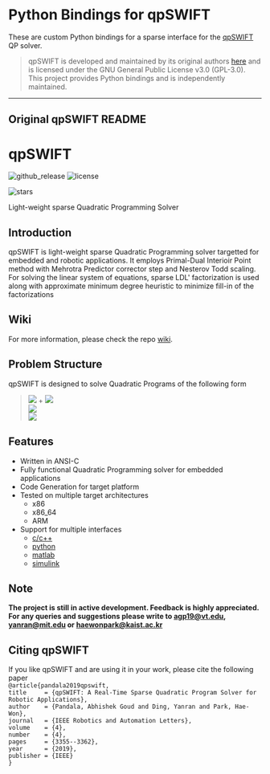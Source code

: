 # Python Bindings for qpSWIFT

These are custom Python bindings for a sparse interface for the [qpSWIFT](https://github.com/qpSWIFT/qpSWIFT) QP solver.

> qpSWIFT is developed and maintained by its original authors [here](https://github.com/qpSWIFT/qpSWIFT) and is licensed under the GNU General Public License v3.0 (GPL-3.0).  
> This project provides Python bindings and is independently maintained.

---

## Original qpSWIFT README
# qpSWIFT
![github_release](https://img.shields.io/github/release-date/qpSWIFT/qpSWIFT)
![license](https://img.shields.io/github/license/qpSWIFT/qpSWIFT)

![stars](https://img.shields.io/github/stars/qpSWIFT/qpSWIFT)


Light-weight sparse Quadratic Programming Solver


## Introduction
qpSWIFT is light-weight sparse Quadratic Programming solver targetted for embedded and robotic applications. It employs Primal-Dual Interioir Point method with Mehrotra Predictor corrector step and Nesterov Todd scaling. For solving the linear system of equations, sparse LDL' factorization is used along with approximate minimum degree heuristic to minimize fill-in of the factorizations

## Wiki
For more information, please check the repo [wiki](https://github.com/qpSWIFT/qpSWIFT/wiki).

## Problem Structure
qpSWIFT is designed to solve Quadratic Programs of the following form
> <img src="https://render.githubusercontent.com/render/math?math=\min_x \hspace{5pt}0.5x^\top P x"> + <img src="https://render.githubusercontent.com/render/math?math=c^\top x"><br />
> <img src="https://render.githubusercontent.com/render/math?math=s.t.\hspace{5pt}Ax=b"><br/>
> <img src="https://render.githubusercontent.com/render/math?math=\hspace{20pt}Gx\leq h">

## Features
 - Written in ANSI-C
 - Fully functional Quadratic Programming solver for embedded applications
 - Code Generation for target platform
 - Tested on multiple target architectures
    + x86
    + x86_64
    + ARM
  - Support for multiple interfaces
    + [c/c++](https://github.com/qpSWIFT/qpSWIFT/tree/main/src)
    + [python](https://github.com/qpSWIFT/qpSWIFT/tree/main/python)
    + [matlab](https://github.com/qpSWIFT/qpSWIFT/tree/main/matlab)
    + [simulink](https://github.com/qpSWIFT/qpSWIFT/tree/main/simulink)



## Note
**The project is still in active development. Feedback is highly appreciated. For any queries and suggestions please write to agp19@vt.edu, yanran@mit.edu or haewonpark@kaist.ac.kr**

## Citing qpSWIFT
If you like qpSWIFT and are using it in your work, please cite the following paper\
  `@article{pandala2019qpswift,`\
  `title     = {qpSWIFT: A Real-Time Sparse Quadratic Program Solver for Robotic Applications},`\
  `author    = {Pandala, Abhishek Goud and Ding, Yanran and Park, Hae-Won},`\
  `journal   = {IEEE Robotics and Automation Letters},`\
  `volume    = {4},`\
  `number    = {4},`\
  `pages     = {3355--3362},`\
  `year      = {2019},`\
  `publisher = {IEEE}`\
  `}`
